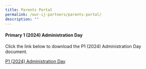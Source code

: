 ```yaml
---
title: Parents Portal
permalink: /our-ij-partners/parents-portal/
description: ""
---
```

####  Primary 1 (2024) Administration Day<br>
Click the link below to download the P1 (2024) Administration Day document.

[P1 (2024) Administration Day](/files/2024%20p1%20admin%20day_annex%20av2.pdf)